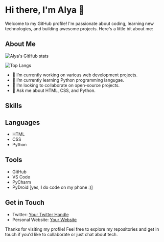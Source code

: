 # Hi there, I'm Alya 👋

Welcome to my GitHub profile! I'm passionate about coding, learning new technologies, and building awesome projects. Here's a little bit about me:

## About Me

![Alya's GitHub stats](https://github-readme-stats.vercel.app/api?username=Alya109&show_icons=true&theme=radical)

![Top Langs](https://github-readme-stats.vercel.app/api/top-langs/?username=Alya109&layout=compact&theme=radical)

- 🔭 I’m currently working on various web development projects.
- 🌱 I’m currently learning Python programming langugae.
- 👯 I’m looking to collaborate on open-source projects.
- 💬 Ask me about HTML, CSS, and Python.

## Skills

## Languages

- HTML
- CSS
- Python

## Tools

- GitHub
- VS Code
- PyCharm
- PyDroid [yes, I do code on my phone :)]

## Get in Touch

- Twitter: [Your Twitter Handle]()
- Personal Website: [Your Website]()

Thanks for visiting my profile! Feel free to explore my repositories and get in touch if you'd like to collaborate or just chat about tech.

